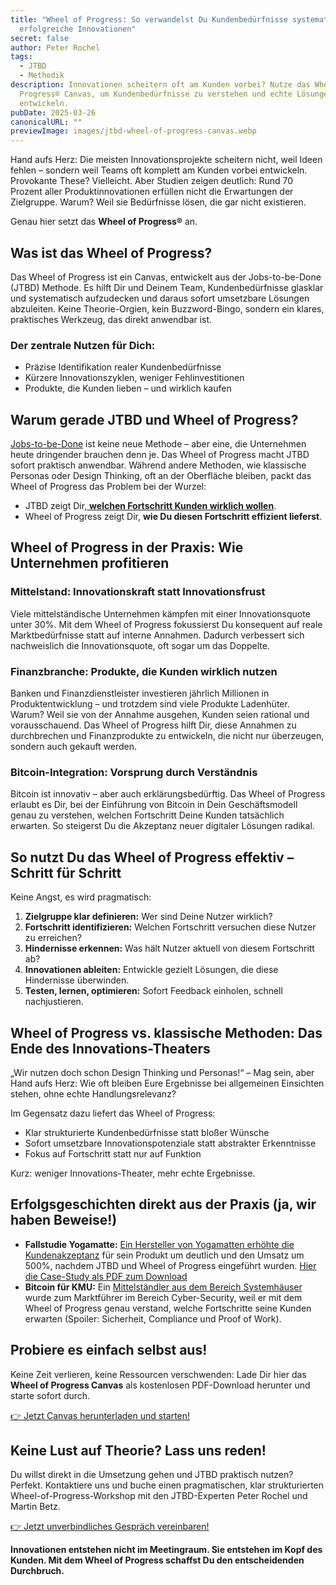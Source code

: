 ```yaml
---
title: "Wheel of Progress: So verwandelst Du Kundenbedürfnisse systematisch in
  erfolgreiche Innovationen"
secret: false
author: Peter Rochel
tags:
  - JTBD
  - Methodik
description: Innovationen scheitern oft am Kunden vorbei? Nutze das Wheel of
  Progress® Canvas, um Kundenbedürfnisse zu verstehen und echte Lösungen zu
  entwickeln.
pubDate: 2025-03-26
canonicalURL: ""
previewImage: images/jtbd-wheel-of-progress-canvas.webp
---
```

Hand aufs Herz: Die meisten Innovationsprojekte scheitern nicht, weil Ideen fehlen – sondern weil Teams oft komplett am Kunden vorbei entwickeln. Provokante These? Vielleicht. Aber Studien zeigen deutlich: Rund 70 Prozent aller Produktinnovationen erfüllen nicht die Erwartungen der Zielgruppe. Warum? Weil sie Bedürfnisse lösen, die gar nicht existieren.

Genau hier setzt das **Wheel of Progress®** an.

## Was ist das Wheel of Progress?

Das Wheel of Progress ist ein Canvas, entwickelt aus der Jobs-to-be-Done (JTBD) Methode. Es hilft Dir und Deinem Team, Kundenbedürfnisse glasklar und systematisch aufzudecken und daraus sofort umsetzbare Lösungen abzuleiten. Keine Theorie-Orgien, kein Buzzword-Bingo, sondern ein klares, praktisches Werkzeug, das direkt anwendbar ist.

### **Der zentrale Nutzen für Dich:**

* Präzise Identifikation realer Kundenbedürfnisse
* Kürzere Innovationszyklen, weniger Fehlinvestitionen
* Produkte, die Kunden lieben – und wirklich kaufen

## Warum gerade JTBD und Wheel of Progress?

[Jobs-to-be-Done](https://utxo.solutions/thema/jtbd) ist keine neue Methode – aber eine, die Unternehmen heute dringender brauchen denn je. Das Wheel of Progress macht JTBD sofort praktisch anwendbar. Während andere Methoden, wie klassische Personas oder Design Thinking, oft an der Oberfläche bleiben, packt das Wheel of Progress das Problem bei der Wurzel:

* JTBD zeigt Dir,[ **welchen Fortschritt Kunden wirklich wollen**](https://utxo.solutions/blog/der-job-to-be-done-jtbd).
* Wheel of Progress zeigt Dir, **wie Du diesen Fortschritt effizient lieferst**.

## Wheel of Progress in der Praxis: Wie Unternehmen profitieren

### Mittelstand: Innovationskraft statt Innovationsfrust

Viele mittelständische Unternehmen kämpfen mit einer Innovationsquote unter 30%. Mit dem Wheel of Progress fokussierst Du konsequent auf reale Marktbedürfnisse statt auf interne Annahmen. Dadurch verbessert sich nachweislich die Innovationsquote, oft sogar um das Doppelte.

### Finanzbranche: Produkte, die Kunden wirklich nutzen

Banken und Finanzdienstleister investieren jährlich Millionen in Produktentwicklung – und trotzdem sind viele Produkte Ladenhüter. Warum? Weil sie von der Annahme ausgehen, Kunden seien rational und vorausschauend. Das Wheel of Progress hilft Dir, diese Annahmen zu durchbrechen und Finanzprodukte zu entwickeln, die nicht nur überzeugen, sondern auch gekauft werden.

### Bitcoin-Integration: Vorsprung durch Verständnis

Bitcoin ist innovativ – aber auch erklärungsbedürftig. Das Wheel of Progress erlaubt es Dir, bei der Einführung von Bitcoin in Dein Geschäftsmodell genau zu verstehen, welchen Fortschritt Deine Kunden tatsächlich erwarten. So steigerst Du die Akzeptanz neuer digitaler Lösungen radikal.

## So nutzt Du das Wheel of Progress effektiv – Schritt für Schritt

Keine Angst, es wird pragmatisch:

1. **Zielgruppe klar definieren:** Wer sind Deine Nutzer wirklich?
2. **Fortschritt identifizieren:** Welchen Fortschritt versuchen diese Nutzer zu erreichen?
3. **Hindernisse erkennen:** Was hält Nutzer aktuell von diesem Fortschritt ab?
4. **Innovationen ableiten:** Entwickle gezielt Lösungen, die diese Hindernisse überwinden.
5. **Testen, lernen, optimieren:** Sofort Feedback einholen, schnell nachjustieren.

## Wheel of Progress vs. klassische Methoden: Das Ende des Innovations-Theaters

„Wir nutzen doch schon Design Thinking und Personas!“ – Mag sein, aber Hand aufs Herz: Wie oft bleiben Eure Ergebnisse bei allgemeinen Einsichten stehen, ohne echte Handlungsrelevanz?

Im Gegensatz dazu liefert das Wheel of Progress:

* Klar strukturierte Kundenbedürfnisse statt bloßer Wünsche
* Sofort umsetzbare Innovationspotenziale statt abstrakter Erkenntnisse
* Fokus auf Fortschritt statt nur auf Funktion

Kurz: weniger Innovations-Theater, mehr echte Ergebnisse.

## Erfolgsgeschichten direkt aus der Praxis (ja, wir haben Beweise!)

* **Fallstudie Yogamatte:** [Ein Hersteller von Yogamatten erhöhte die Kundenakzeptanz](https://www.impulse.de/organisation/jobs-to-be-done/7612209.html) für sein Produkt um deutlich und den Umsatz um 500%, nachdem JTBD und Wheel of Progress eingeführt wurden. [Hier die Case-Study als PDF zum Download](https://oberwasser-consulting.de/wp-content/uploads/2025/03/CASE-STUDY-Mit-JTBD-zur-Verfunffachung-der-Verkaufe-Mantrafant-Yogamatten.pdf)
* **Bitcoin für KMU:** Ein [Mittelständler aus dem Bereich Systemhäuser](https://oberwasser-consulting.de/wp-content/uploads/2025/03/Digital-Armour-Mit-JTBD-zum-Cybersecurity-Marktfuhrer_FIN.pdf) wurde zum Marktführer im Bereich Cyber-Security, weil er mit dem Wheel of Progress genau verstand, welche Fortschritte seine Kunden erwarten (Spoiler: Sicherheit, Compliance und Proof of Work).

## Probiere es einfach selbst aus!

Keine Zeit verlieren, keine Ressourcen verschwenden: Lade Dir hier das **Wheel of Progress Canvas** als kostenlosen PDF-Download herunter und starte sofort durch.

[👉 Jetzt Canvas herunterladen und starten!](https://oberwasser-consulting.de/wp-content/uploads/2025/03/WoP-Full-31.pdf)

## Keine Lust auf Theorie? Lass uns reden!

Du willst direkt in die Umsetzung gehen und JTBD praktisch nutzen? Perfekt. Kontaktiere uns und buche einen pragmatischen, klar strukturierten Wheel-of-Progress-Workshop mit den JTBD-Experten Peter Rochel und Martin Betz.

[👉 Jetzt unverbindliches Gespräch vereinbaren!](https://cal.com/peterrochel)

**Innovationen entstehen nicht im Meetingraum. Sie entstehen im Kopf des Kunden. Mit dem Wheel of Progress schaffst Du den entscheidenden Durchbruch.**
